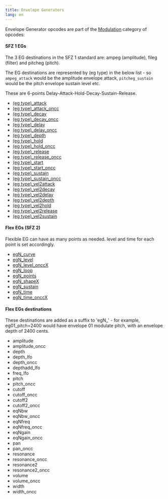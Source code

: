 ```yaml
---
title: Envelope Generators
lang: en
---
```

Envelope Generator opcodes are part of the [Modulation](/opcodes/categories#modulation)
category of opcodes:

#### SFZ 1 EGs

The 3 EG destinations in the SFZ 1 standard are: ampeg (amplitude),
fileg (filter) and pitcheg (pitch).

The EG destinations are represented by (eg type) in the below list - so
`ampeg_attack` would be the amplitude envelope attack, `pitcheg_sustain` would be
the pitch envelope sustain level etc.

These are 6-points Delay-Attack-Hold-Decay-Sustain-Release.

- [(eg type)_attack](/opcodes/(eg_type)_attack)
- [(eg type)_attack_oncc](/opcodes/(eg_type)_attack)
- [(eg type)_decay](/opcodes/(eg_type)_decay)
- [(eg type)_decay_oncc](/opcodes/(eg_type)_decay)
- [(eg type)_delay](/opcodes/(eg_type)_delay)
- [(eg type)_delay_oncc](/opcodes/(eg_type)_delay)
- [(eg type)_depth](/opcodes/(eg_type)_depth)
- [(eg type)_hold](/opcodes/(eg_type)_hold)
- [(eg type)_hold_oncc](/opcodes/(eg_type)_hold)
- [(eg type)_release](/opcodes/(eg_type)_release)
- [(eg type)_release_oncc](/opcodes/(eg_type)_release)
- [(eg type)_start](/opcodes/(eg_type)_start)
- [(eg type)_start_oncc](/opcodes/(eg_type)_start)
- [(eg type)_sustain](/opcodes/(eg_type)_sustain)
- [(eg type)_sustain_oncc](/opcodes/(eg_type)_sustain)
- [(eg type)_vel2attack](/opcodes/(eg_type)_vel2attack)
- [(eg type)_vel2decay](/opcodes/(eg_type)_vel2decay)
- [(eg type)_vel2delay](/opcodes/(eg_type)_vel2delay)
- [(eg type)_vel2depth](/opcodes/(eg_type)_vel2depth)
- [(eg type)_vel2hold](/opcodes/(eg_type)_vel2hold)
- [(eg type)_vel2release](/opcodes/(eg_type)_vel2release)
- [(eg type)_vel2sustain](/opcodes/(eg_type)_vel2sustain)

#### Flex EGs (SFZ 2)

Flexible EG can have as many points as needed. level and time for each point is
set accordingly.

- [egN_curve](/opcodes/egN_curve)
- [egN_level](/opcodes/egN_level)
- [egN_level_onccX](/opcodes/egN_level)
- [egN_loop](/opcodes/egN_loop)
- [egN_points](/opcodes/egN_points)
- [egN_shapeX](/opcodes/egN_shapeX)
- [egN_sustain](/opcodes/egN_sustain)
- [egN_time](/opcodes/egN_time)
- [egN_time_onccX](/opcodes/egN_time)

#### Flex EGs destinations

These destinations are added as a suffix to 'egN_' - for example,
eg01_pitch=2400 would have envelope 01 modulate pitch,
with an envelope depth of 2400 cents.

- amplitude
- amplitude_oncc
- depth
- depth_lfo
- depth_oncc
- depthadd_lfo
- freq_lfo
- pitch
- pitch_oncc
- cutoff
- cutoff_oncc
- cutoff2
- cutoff2_oncc
- eqNbw
- eqNbw_oncc
- eqNfreq
- eqNfreq_oncc
- eqNgain
- eqNgain_oncc
- pan
- pan_oncc
- resonance
- resonance_oncc
- resonance2
- resonance2_oncc
- volume
- volume_oncc
- width
- width_oncc 
